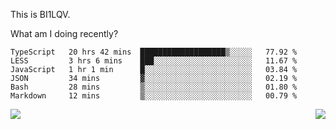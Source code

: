 This is BI1LQV.

What am I doing recently?

<!--START_SECTION:waka-->

```text
TypeScript   20 hrs 42 mins  ███████████████████▒░░░░░   77.92 %
LESS         3 hrs 6 mins    ███░░░░░░░░░░░░░░░░░░░░░░   11.67 %
JavaScript   1 hr 1 min      █░░░░░░░░░░░░░░░░░░░░░░░░   03.84 %
JSON         34 mins         ▓░░░░░░░░░░░░░░░░░░░░░░░░   02.19 %
Bash         28 mins         ▒░░░░░░░░░░░░░░░░░░░░░░░░   01.80 %
Markdown     12 mins         ▒░░░░░░░░░░░░░░░░░░░░░░░░   00.79 %
```

<!--END_SECTION:waka-->
<img align="right" src="https://github-readme-stats.vercel.app/api?username=bi1lqv&show_icons=true&count_private=true">

<img src="https://metrics.lecoq.io/bi1lqv?template=classic&base.activity=0&base.community=0&base.repositories=0&base.metadata=0&isocalendar=1&base=header%2C%20activity%2C%20community%2C%20repositories%2C%20metadata&base.indepth=false&base.hireable=false&isocalendar=false&isocalendar.duration=full-year&config.timezone=Asia%2FShanghai">
